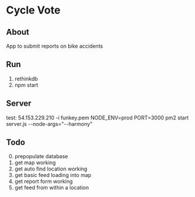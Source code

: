 # Cycle Vote

## About
App to submit reports on bike accidents

## Run
1. rethinkdb
2. npm start

## Server
test: 54.153.229.210 -i funkey.pem
NODE_ENV=prod PORT=3000 pm2 start server.js --node-args="--harmony"

## Todo
0. prepopulate database
1. get map working
2. get auto find location working
3. get basic feed loading into map
4. get report form working
5. get feed from within a location